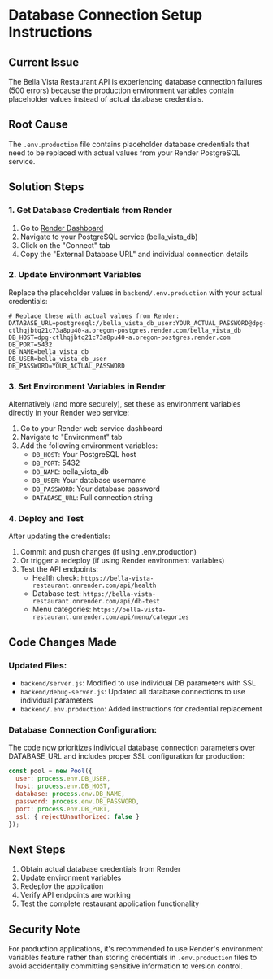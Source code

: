 # Database Connection Setup Instructions

## Current Issue
The Bella Vista Restaurant API is experiencing database connection failures (500 errors) because the production environment variables contain placeholder values instead of actual database credentials.

## Root Cause
The `.env.production` file contains placeholder database credentials that need to be replaced with actual values from your Render PostgreSQL service.

## Solution Steps

### 1. Get Database Credentials from Render
1. Go to [Render Dashboard](https://dashboard.render.com)
2. Navigate to your PostgreSQL service (bella_vista_db)
3. Click on the "Connect" tab
4. Copy the "External Database URL" and individual connection details

### 2. Update Environment Variables
Replace the placeholder values in `backend/.env.production` with your actual credentials:

```env
# Replace these with actual values from Render:
DATABASE_URL=postgresql://bella_vista_db_user:YOUR_ACTUAL_PASSWORD@dpg-ctlhqjbtq21c73a8pu40-a.oregon-postgres.render.com/bella_vista_db
DB_HOST=dpg-ctlhqjbtq21c73a8pu40-a.oregon-postgres.render.com
DB_PORT=5432
DB_NAME=bella_vista_db
DB_USER=bella_vista_db_user
DB_PASSWORD=YOUR_ACTUAL_PASSWORD
```

### 3. Set Environment Variables in Render
Alternatively (and more securely), set these as environment variables directly in your Render web service:

1. Go to your Render web service dashboard
2. Navigate to "Environment" tab
3. Add the following environment variables:
   - `DB_HOST`: Your PostgreSQL host
   - `DB_PORT`: 5432
   - `DB_NAME`: bella_vista_db
   - `DB_USER`: Your database username
   - `DB_PASSWORD`: Your database password
   - `DATABASE_URL`: Full connection string

### 4. Deploy and Test
After updating the credentials:
1. Commit and push changes (if using .env.production)
2. Or trigger a redeploy (if using Render environment variables)
3. Test the API endpoints:
   - Health check: `https://bella-vista-restaurant.onrender.com/api/health`
   - Database test: `https://bella-vista-restaurant.onrender.com/api/db-test`
   - Menu categories: `https://bella-vista-restaurant.onrender.com/api/menu/categories`

## Code Changes Made

### Updated Files:
- `backend/server.js`: Modified to use individual DB parameters with SSL
- `backend/debug-server.js`: Updated all database connections to use individual parameters
- `backend/.env.production`: Added instructions for credential replacement

### Database Connection Configuration:
The code now prioritizes individual database connection parameters over DATABASE_URL and includes proper SSL configuration for production:

```javascript
const pool = new Pool({
  user: process.env.DB_USER,
  host: process.env.DB_HOST,
  database: process.env.DB_NAME,
  password: process.env.DB_PASSWORD,
  port: process.env.DB_PORT,
  ssl: { rejectUnauthorized: false }
});
```

## Next Steps
1. Obtain actual database credentials from Render
2. Update environment variables
3. Redeploy the application
4. Verify API endpoints are working
5. Test the complete restaurant application functionality

## Security Note
For production applications, it's recommended to use Render's environment variables feature rather than storing credentials in `.env.production` files to avoid accidentally committing sensitive information to version control.